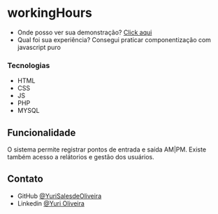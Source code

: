 # workingHours

<div>
  
</div>

- Onde posso ver sua demonstração? [Click aqui]()
- Qual foi sua experiência? Consegui praticar componentização com javascript puro

### Tecnologias

- HTML
- CSS
- JS
- PHP
- MYSQL

## Funcionalidade

O sistema permite registrar pontos de entrada e saída AM|PM. Existe também acesso a relátorios e gestão dos usuários.

## Contato

- GitHub [@YuriSalesdeOliveira](https://github.com/YuriSalesdeOliveira)
- Linkedin [@Yuri Oliveira](https://www.linkedin.com/in/yuri-oliveira-0703801a2/)



